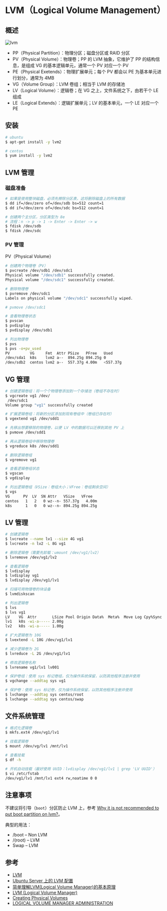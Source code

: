 # LVM（Logical Volume Management）

## 概述

![lvm](../.images/lvm.png)

* PP（Physical Partition）：物理分区；磁盘分区或 RAID 分区
* PV（Physical Volume）：物理卷；PP 的 LVM 抽象，它维护了 PP 的结构信息，是组成 VG 的基本逻辑单元，通常一个 PV 对应一个 PV
* PE（Physical Exetends）：物理扩展单元；每个 PV 都会以 PE 为基本单元进行划分，通常为 4MB
* VG（Volume Group）：LVM 卷组；相当于 LVM 的存储池
* LV（Logical Volume）：逻辑卷；在 VG 之上，文件系统之下，由若干个 LE 组成
* LE（Logical Extends）：逻辑扩展单元；LV 的基本单元，一个 LE 对应一个 PE

## 安装

```sh
# ubuntu
$ apt-get install -y lvm2

# centos
$ yum install -y lvm2
```

## LVM 管理

### 磁盘准备

```sh
# 如果是使用整块磁盘，必须先擦除分区表，这将删除磁盘上的所有数据
$ dd if=/dev/zero of=/dev/sdb bs=512 count=1
$ dd if=/dev/zero of=/dev/sdc bs=512 count=1
```

```sh
# 创建两个主分区，分区类型为 8e
# 流程：n -> p -> 1 -> Enter -> Enter -> w
$ fdisk /dev/sdb
$ fdisk /dev/sdc
```

### PV 管理

PV（Physical Volume）

```sh
# 创建两个物理卷（PV）
$ pvcreate /dev/sdb1 /dev/sdc1
Physical volume "/dev/sdb1" successfully created.
Physical volume "/dev/sdc1" successfully created.
```

```sh
# 删除物理卷
$ pvremove /dev/sdc1
Labels on physical volume "/dev/sdc1" successfully wiped.

# pvmove /dev/sdc1
```

```sh
# 查看物理卷状态
$ pvscan
$ pvdisplay
$ pvdisplay /dev/sdb1

# 列出物理卷
$ pvs
$ pvs -o+pv_used
PV         VG     Fmt  Attr PSize   PFree   Used
/dev/sda1  k8s    lvm2 a--  894.25g 894.25g 0
/dev/sdb2  centos lvm2 a--  557.37g 4.00m   <557.37g
```

## VG 管理

```sh
# 创建逻辑卷组：将一个个物理卷添加到一个存储池（卷组不存在时）
$ vgcreate vg1 /dev/
 /dev/sdc1
Volume group "vg1" successfully created
```

```sh
# 扩展逻辑卷组：将新的分区添加到现有卷组中（卷组已存在时）
$ vgextend vg1 /dev/sdd1
```

```sh
# 先移出想要移除的物理卷，以便 LV 中的数据可以迁移到其他 PV 上
$ pvmove /dev/sdd1

# 再从逻辑卷组中移除物理卷
$ vgreduce k8s /dev/sdd1
```

```sh
# 删除逻辑卷组
$ vgremove vg1
```

```sh
# 查看逻辑卷组状态
$ vgscan
$ vgdisplay

# 列出逻辑卷组（VSize：卷组大小；VFree：卷组剩余空间）
$ vgs
VG      PV  LV  SN Attr   VSize   VFree
centos   1   2   0 wz--n- 557.37g   4.00m
k8s      1   0   0 wz--n- 894.25g 894.25g
```

## LV 管理

```sh
# 创建逻辑卷
$ lvcreate --name lv1 --size 4G vg1
$ lvcreate -n lv2 -L 8G vg1
```

```sh
# 删除逻辑卷（需要先卸载：umount /dev/vg1/lv2）
$ lvremove /dev/vg1/lv2
```

```sh
# 查看逻辑卷
$ lvdisplay
$ lvdisplay vg1
$ lvdisplay /dev/vg1/lv1

# 扫描可用物理卷的块设备
$ lvmdiskscan

# 列出逻辑卷
$ lvs
$ lvs vg1
LV    VG  Attr       LSize Pool Origin Data%  Meta%  Move Log Cpy%Sync Convert
lv1   k8s -wi-a----- 2.00g
lv2   k8s -wi-a----- 1.00g
```

```sh
# 扩大逻辑卷为 10G
$ lvextend -L 10G /dev/vg1/lv1
```

```sh
# 减少逻辑卷为 2G
$ lvreduce -L 2G /dev/vg1/lv1
```

```sh
# 修改逻辑卷名称
$ lvrename vg1/lv1 lv001
```

```sh
# 保护卷组：使用 sys 标记卷组，仅为操作系统保留，以防其他程序注册并使用
$ vgchange --addtag sys vg1

# 保护卷：使用 sys 标记卷，仅为操作系统保留，以防其他程序注册并使用
$ lvchange --addtag sys centos/root
$ lvchange --addtag sys centos/swap
```

## 文件系统管理

```sh
# 格式化逻辑卷
$ mkfs.ext4 /dev/vg1/lv1

# 挂载逻辑卷
$ mount /dev/vg/lv1 /mnt/lv1

# 查看挂载
$ df -h
```

```sh
# 开机自动挂载（最好使用 UUID：lvdisplay /dev/vg1/lv1 | grep 'LV UUID'）
$ vi /etc/fstab
/dev/vg1/lv1 /mnt/lv1 ext4 rw,noatime 0 0
```

## 注意事项

不建议将引导（`boot`）分区防止 LVM 上，参考 [Why it is not recommended to put boot partition on lvm?](https://unix.stackexchange.com/questions/199586/why-it-is-not-recommended-to-put-boot-partition-on-lvm)。

典型的用法：

* /boot – Non LVM
* /(root) – LVM
* Swap – LVM

## 参考

* [LVM](https://wiki.archlinux.org/index.php/LVM_(%E7%AE%80%E4%BD%93%E4%B8%AD%E6%96%87))
* [Ubuntu Server 上的 LVM 配置](http://www.cnblogs.com/yasmi/articles/4835644.html)
* [简单理解LVM(Logical Volume Manager)的基本原理](https://blog.csdn.net/ustc_dylan/article/details/7878284)
* [LVM (Logical Volume Manager)](https://www.centos.org/docs/5/html/Deployment_Guide-en-US/ch-lvm.html)
* [Creating Physical Volumes](https://www.centos.org/docs/5/html/Cluster_Logical_Volume_Manager/physvol_create.html)
* [LOGICAL VOLUME MANAGER ADMINISTRATION](https://access.redhat.com/documentation/en-us/red_hat_enterprise_linux/5/html/logical_volume_manager_administration/)
